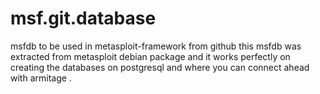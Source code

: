 # msf.git.database

msfdb to be used in metasploit-framework from github
this msfdb was extracted from metasploit debian package and
it works perfectly on creating the databases on postgresql
and where you can connect ahead with armitage .
